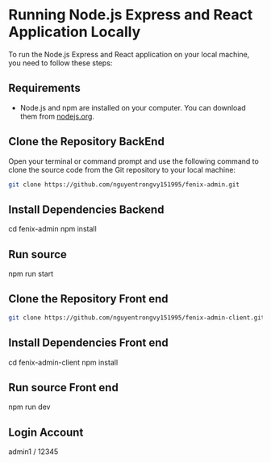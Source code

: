 # Running Node.js Express and React Application Locally

To run the Node.js Express and React application on your local machine, you need to follow these steps:

## Requirements

- Node.js and npm are installed on your computer. You can download them from [nodejs.org](https://nodejs.org).

## Clone the Repository BackEnd


Open your terminal or command prompt and use the following command to clone the source code from the Git repository to your local machine:

```bash
git clone https://github.com/nguyentrongvy151995/fenix-admin.git
```

## Install Dependencies Backend

cd fenix-admin
npm install

## Run source
npm run start


## Clone the Repository Front end

```bash
git clone https://github.com/nguyentrongvy151995/fenix-admin-client.git
```

## Install Dependencies Front end 

cd fenix-admin-client
npm install

## Run source Front end
npm run dev

## Login Account
admin1 / 12345
